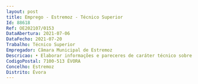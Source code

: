 ```yaml
--- 
layout: post
title: Emprego - Estremoz - Técnico Superior
Id: 88618
Ref: OE202107/0153
DataAbertura: 2021-07-06
DataFecho: 2021-07-20
Trabalho: Técnico Superior
Empregador: Câmara Municipal de Estremoz
Descricao: • Elaborar informações e pareceres de caráter técnico sobre processos e viabilidades de construção     • Conceber e realizar projetos de obras, preparando, organizando e superintendendo a sua construção, manutenção e reparação     • Conceber projetos de estrutura e fundações, escavação e contenção periférica, redes interiores de água e esgotos, rede de incêndio e rede de gás     • Conceber e analisar projetos de arruamentos, drenagem de águas pluviais e de águas domésticas e abastecimento de águas relativos a operações de loteamentos urbanos     • Estudar, se necessário, o terreno e o local mais adequado para a construção da obra     • Executar os cálculos, assegurando a resistência e a estabilidade da obra considerada e tendo em atenção fatores  como a natureza dos materiais de construção a utilizar, pressões de água, resistência aos ventos, a sismos e mudanças de temperatura     • Preparar o programa e coordenação das operações à medida que os trabalhos prosseguem     • Preparar, organizar e realizar a superintendência dos trabalhos de manutenção e reparação de construções existentes     • Fiscalizar e realizar a direção técnica de obras     • Realizar vistorias técnicas     • Colaborar e participar em equipas multidisciplinares para elaboração de projetos de obras de complexa ou elevada importância técnica ou económica     • Conceber e realizar planos de obras, estabelecendo estimativas de custo e orçamentos, planos de trabalho e especificações, indicando o tipo de materiais, máquinas  e outros equipamentos necessários     • Preparar os elementos necessários para lançamento de empreitadas, nomeadamente elaboração do programa de concurso e caderno de encargos nos termos do Código dos Contratos Públicos na sua atual redação 
CodigoPostal: 7100-513 ÉVORA
Concelho: Estremoz
Distrito: Évora
--- 
```

